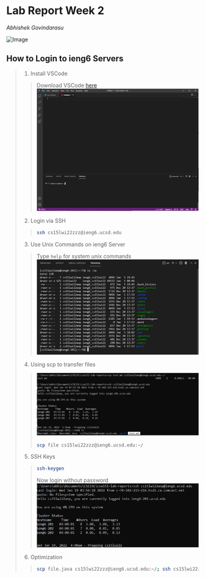 # Lab Report Week 2

*Abhishek Govindarasu*


![Image](https://scitechdaily.com/images/Illustration-Photons-Galaxy-777x518.jpg)

## How to Login to ieng6 Servers
> 1. Install VSCode
>> Download VSCode [here](https://code.visualstudio.com/download)
>> ![VSCode](vscode_1.png)
> 2. Login via SSH
>> ```bash
>> ssh cs15lwi22zzz@ieng6.ucsd.edu
>> ```
> 3. Use Unix Commands on ieng6 Server
>> Type ```help``` for system unix commands
>> ![Example](files_2.png)
> 4. Using scp to transfer files
>> ![SCP](scp_move_3.png)
>> ```bash
>> scp file cs15lwi22zzz@ieng6.ucsd.edu:~/
>> ```
> 5. SSH Keys
>> ```bash
>> ssh-keygen
>> ```
>> Now login without password
>> ![Login](login_key.png) 
> 6. Optimization
>> ```bash
>> scp file.java cs15lwi22zzz@ieng6.ucsd.edu:~/; ssh cs15lwi22zzz@ieng6.ucsd.edu "javac file.java; java file"
>> ```





